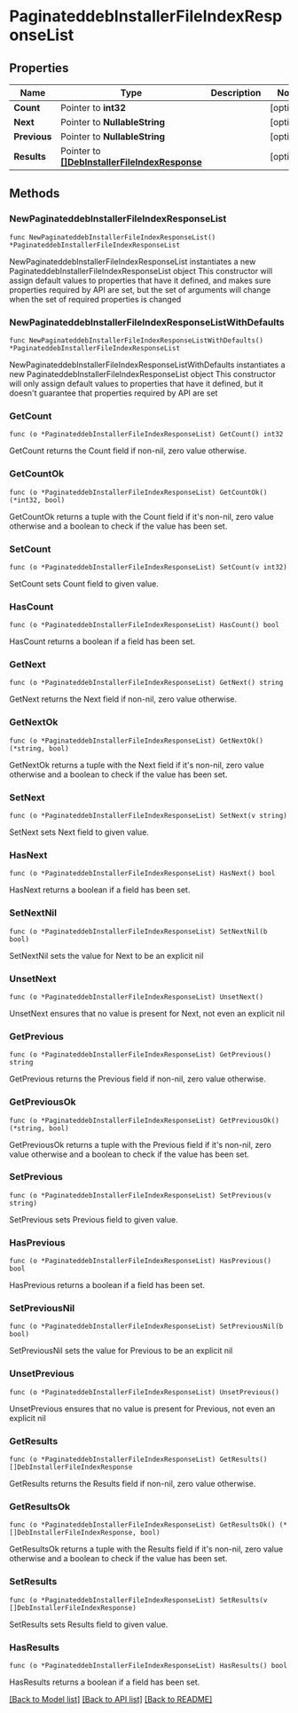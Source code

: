 # PaginateddebInstallerFileIndexResponseList

## Properties

Name | Type | Description | Notes
------------ | ------------- | ------------- | -------------
**Count** | Pointer to **int32** |  | [optional] 
**Next** | Pointer to **NullableString** |  | [optional] 
**Previous** | Pointer to **NullableString** |  | [optional] 
**Results** | Pointer to [**[]DebInstallerFileIndexResponse**](DebInstallerFileIndexResponse.md) |  | [optional] 

## Methods

### NewPaginateddebInstallerFileIndexResponseList

`func NewPaginateddebInstallerFileIndexResponseList() *PaginateddebInstallerFileIndexResponseList`

NewPaginateddebInstallerFileIndexResponseList instantiates a new PaginateddebInstallerFileIndexResponseList object
This constructor will assign default values to properties that have it defined,
and makes sure properties required by API are set, but the set of arguments
will change when the set of required properties is changed

### NewPaginateddebInstallerFileIndexResponseListWithDefaults

`func NewPaginateddebInstallerFileIndexResponseListWithDefaults() *PaginateddebInstallerFileIndexResponseList`

NewPaginateddebInstallerFileIndexResponseListWithDefaults instantiates a new PaginateddebInstallerFileIndexResponseList object
This constructor will only assign default values to properties that have it defined,
but it doesn't guarantee that properties required by API are set

### GetCount

`func (o *PaginateddebInstallerFileIndexResponseList) GetCount() int32`

GetCount returns the Count field if non-nil, zero value otherwise.

### GetCountOk

`func (o *PaginateddebInstallerFileIndexResponseList) GetCountOk() (*int32, bool)`

GetCountOk returns a tuple with the Count field if it's non-nil, zero value otherwise
and a boolean to check if the value has been set.

### SetCount

`func (o *PaginateddebInstallerFileIndexResponseList) SetCount(v int32)`

SetCount sets Count field to given value.

### HasCount

`func (o *PaginateddebInstallerFileIndexResponseList) HasCount() bool`

HasCount returns a boolean if a field has been set.

### GetNext

`func (o *PaginateddebInstallerFileIndexResponseList) GetNext() string`

GetNext returns the Next field if non-nil, zero value otherwise.

### GetNextOk

`func (o *PaginateddebInstallerFileIndexResponseList) GetNextOk() (*string, bool)`

GetNextOk returns a tuple with the Next field if it's non-nil, zero value otherwise
and a boolean to check if the value has been set.

### SetNext

`func (o *PaginateddebInstallerFileIndexResponseList) SetNext(v string)`

SetNext sets Next field to given value.

### HasNext

`func (o *PaginateddebInstallerFileIndexResponseList) HasNext() bool`

HasNext returns a boolean if a field has been set.

### SetNextNil

`func (o *PaginateddebInstallerFileIndexResponseList) SetNextNil(b bool)`

 SetNextNil sets the value for Next to be an explicit nil

### UnsetNext
`func (o *PaginateddebInstallerFileIndexResponseList) UnsetNext()`

UnsetNext ensures that no value is present for Next, not even an explicit nil
### GetPrevious

`func (o *PaginateddebInstallerFileIndexResponseList) GetPrevious() string`

GetPrevious returns the Previous field if non-nil, zero value otherwise.

### GetPreviousOk

`func (o *PaginateddebInstallerFileIndexResponseList) GetPreviousOk() (*string, bool)`

GetPreviousOk returns a tuple with the Previous field if it's non-nil, zero value otherwise
and a boolean to check if the value has been set.

### SetPrevious

`func (o *PaginateddebInstallerFileIndexResponseList) SetPrevious(v string)`

SetPrevious sets Previous field to given value.

### HasPrevious

`func (o *PaginateddebInstallerFileIndexResponseList) HasPrevious() bool`

HasPrevious returns a boolean if a field has been set.

### SetPreviousNil

`func (o *PaginateddebInstallerFileIndexResponseList) SetPreviousNil(b bool)`

 SetPreviousNil sets the value for Previous to be an explicit nil

### UnsetPrevious
`func (o *PaginateddebInstallerFileIndexResponseList) UnsetPrevious()`

UnsetPrevious ensures that no value is present for Previous, not even an explicit nil
### GetResults

`func (o *PaginateddebInstallerFileIndexResponseList) GetResults() []DebInstallerFileIndexResponse`

GetResults returns the Results field if non-nil, zero value otherwise.

### GetResultsOk

`func (o *PaginateddebInstallerFileIndexResponseList) GetResultsOk() (*[]DebInstallerFileIndexResponse, bool)`

GetResultsOk returns a tuple with the Results field if it's non-nil, zero value otherwise
and a boolean to check if the value has been set.

### SetResults

`func (o *PaginateddebInstallerFileIndexResponseList) SetResults(v []DebInstallerFileIndexResponse)`

SetResults sets Results field to given value.

### HasResults

`func (o *PaginateddebInstallerFileIndexResponseList) HasResults() bool`

HasResults returns a boolean if a field has been set.


[[Back to Model list]](../README.md#documentation-for-models) [[Back to API list]](../README.md#documentation-for-api-endpoints) [[Back to README]](../README.md)


